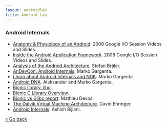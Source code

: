 ```yaml
---
layout: androidlab
title: Android Lab
---
```


### Android Internals

  * [Anatomy & Physiology of an Android](https://sites.google.com/site/io/anatomy--physiology-of-an-android). 2008 Google I/O Session Videos and Slides.
  * [Inside the Android Application Framework](https://sites.google.com/site/io/inside-the-android-application-framework). 2008 Google I/O Session Videos and Slides.
  * [Analysis of the Android Architecture](http://os.ibds.kit.edu/downloads/sa_2010_braehler-stefan_android-architecture.pdf). Stefan Bräler.
  * [AnDevCon: Android Internals](https://thenewcircle.com/s/post/271/andevcon_android_internals). Marko Gargenta.
  * [Learn about Android Internals and NDK](https://www.youtube.com/watch?v=byFTAhXVF7k). Marko Gargenta.
  * [Android DNA](https://thenewcircle.com/s/post/1192/android_dna). Aleksander and Marko Gargenta.
  * [Bionic library. libc](http://en.wikipedia.org/wiki/Bionic_(software)). 
  * [Bionic C Library Overview](http://www.netmite.com/android/mydroid/2.0/bionic/libc/docs/OVERVIEW.TXT). 
  * [Bionic vs Glibc report](http://irati.eu/wp-content/uploads/2012/07/bionic_report.pdf). Mathieu Devos.
  * [The Dalvik Virtual Machine Architecture](http://davidehringer.com/software/android/The_Dalvik_Virtual_Machine.pdf). David Ehringer.
  * [Android Internals](http://tech-neophyte.blogspot.com.es/2012/06/android-internals.html). Ashish Bijlani.

[&laquo; Go back](./)